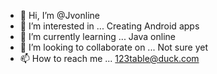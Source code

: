 - 👋 Hi, I’m @Jvonline
- 👀 I’m interested in ... Creating Android apps
- 🌱 I’m currently learning ... Java online
- 💞️ I’m looking to collaborate on ... Not sure yet
- 📫 How to reach me ... 123table@duck.com

<!---
Jvonline/Jvonline is a ✨ special ✨ repository because its `README.md` (this file) appears on your GitHub profile.
You can click the Preview link to take a look at your changes.
--->

